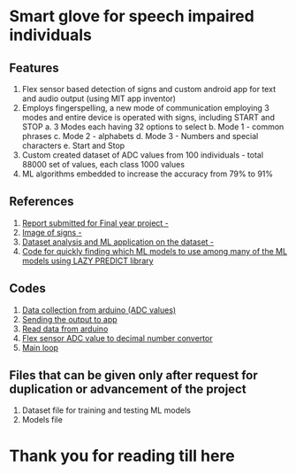 # Smart glove for speech impaired individuals

## Features
1. Flex sensor based detection of signs and custom android app for text and audio output (using MIT app inventor)
2. Employs fingerspelling, a new mode of communication employing 3 modes and entire device is operated with signs, including START and STOP
   a. 3 Modes each having 32 options to select
   b. Mode 1 - common phrases
   c. Mode 2 - alphabets
   d. Mode 3 - Numbers and special characters
   e. Start and Stop
3. Custom created dataset of ADC values from 100 individuals -  total 88000 set of values, each class 1000 values
4. ML algorithms embedded to increase the accuracy from 79% to 91%

## References 
1. [Report submitted for Final year project - ](https://github.com/Dharun235/Smart-glove-for-speech-impaired/blob/main/Final%20Report.pdf)
2. [Image of signs - ](https://github.com/Dharun235/Smart-glove-for-speech-impaired/tree/main/Image%20of%20signs)
3. [Dataset analysis and ML application on the dataset - ](https://github.com/Dharun235/Smart-glove-for-speech-impaired/blob/main/ml_analysis_on_dataset.ipynb)
4. [Code for quickly finding which ML models to use among many of the ML models using LAZY PREDICT library](https://github.com/Dharun235/Smart-glove-for-speech-impaired/blob/main/lazy-predict.py)

## Codes
1. [Data collection from arduino (ADC values)](https://github.com/Dharun235/Smart-glove-for-speech-impaired/blob/main/arduino_logger.ino)
2. [Sending the output to app](https://github.com/Dharun235/Smart-glove-for-speech-impaired/blob/main/arduino_sender.ino)
3. [Read data from arduino](https://github.com/Dharun235/Smart-glove-for-speech-impaired/blob/main/read_from_arduino.py)
4. [Flex sensor ADC value to decimal number convertor](https://github.com/Dharun235/Smart-glove-for-speech-impaired/blob/main/flex_to_num.py)
5. [Main loop](https://github.com/Dharun235/Smart-glove-for-speech-impaired/blob/main/Main%20loop.py)

## Files that can be given only after request for duplication or advancement of the project
1. Dataset file for training and testing ML models
2. Models file

# Thank you for reading till here
